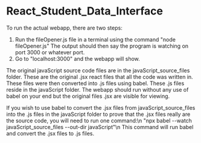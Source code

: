 # React_Student_Data_Interface

To run the actual webapp, there are two steps:
1. Run the fileOpener.js file in a terminal using the command "node fileOpener.js"
The output should then say the program is watching on port 3000 or whatever port.
2. Go to "localhost:3000" and the webapp will show. 

The original javaScript source code files are in the javaScript_source_files folder. These
are the original .jsx react files that all the code was written in. These files were
then converted into .js files using babel. These .js files reside in the javaScript folder.
The webapp should run without any use of babel on your end but the original files .jsx are visible
for viewing.

If you wish to use babel to convert the .jsx files from javaScript_source_files into the .js files
in the javaScript folder to prove that the .jsx files really are the source code, you will need to run one command:\n
"npx babel --watch javaScript_source_files --out-dir javaScript"\n
This command will run babel and convert the .jsx files to .js files.
